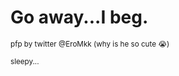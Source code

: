 # Go away...I beg. #

<sup> pfp by twitter @EroMkk (why is he so cute 😭) </sup>

<sup> sleepy... </sup>
<!---
1Ingsoc/1Ingsoc is a ✨ special ✨ repository because its `README.md` (this file) appears on your GitHub profile.
You can click the Preview link to take a look at your changes.
--->
